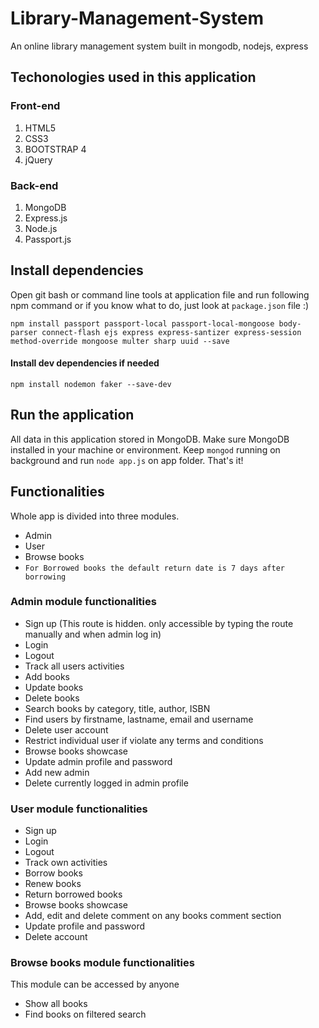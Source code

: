 # Library-Management-System
An online library management system built in mongodb, nodejs, express
## Techonologies used in this application

### Front-end

1. HTML5
2. CSS3
3. BOOTSTRAP 4
4. jQuery

### Back-end

1. MongoDB
2. Express.js
3. Node.js
4. Passport.js

## Install dependencies
Open git bash or command line tools at application file and run following npm command or if you know what to do, just look at `package.json` file :)

`npm install passport passport-local passport-local-mongoose body-parser connect-flash ejs express express-santizer express-session method-override mongoose multer sharp uuid --save`

#### Install dev dependencies if needed
`npm install nodemon faker --save-dev`

## Run the application
All data in this application stored in MongoDB. Make sure MongoDB installed in your machine or environment. Keep `mongod` running on background and run `node app.js` on app folder. That's it! 

## Functionalities

Whole app is divided into three modules.

* Admin
* User
* Browse books
* ``For Borrowed books the default return date is 7 days after borrowing``
### Admin module functionalities
* Sign up (This route is hidden. only accessible by typing the route manually and when admin log in)
* Login
* Logout
* Track all users activities
* Add books
* Update books
* Delete books
* Search books by category, title, author, ISBN
* Find users by firstname, lastname, email and username
* Delete user account
* Restrict individual user if violate any terms and conditions
* Browse books showcase
* Update admin profile and password
* Add new admin
* Delete currently logged in admin profile

### User module functionalities
* Sign up
* Login
* Logout
* Track own activities
* Borrow books
* Renew books
* Return borrowed books
* Browse books showcase 
* Add, edit and delete comment on any books comment section
* Update profile and password
* Delete account 

### Browse books module functionalities
This module can be accessed by anyone
* Show all books
* Find books on filtered search








